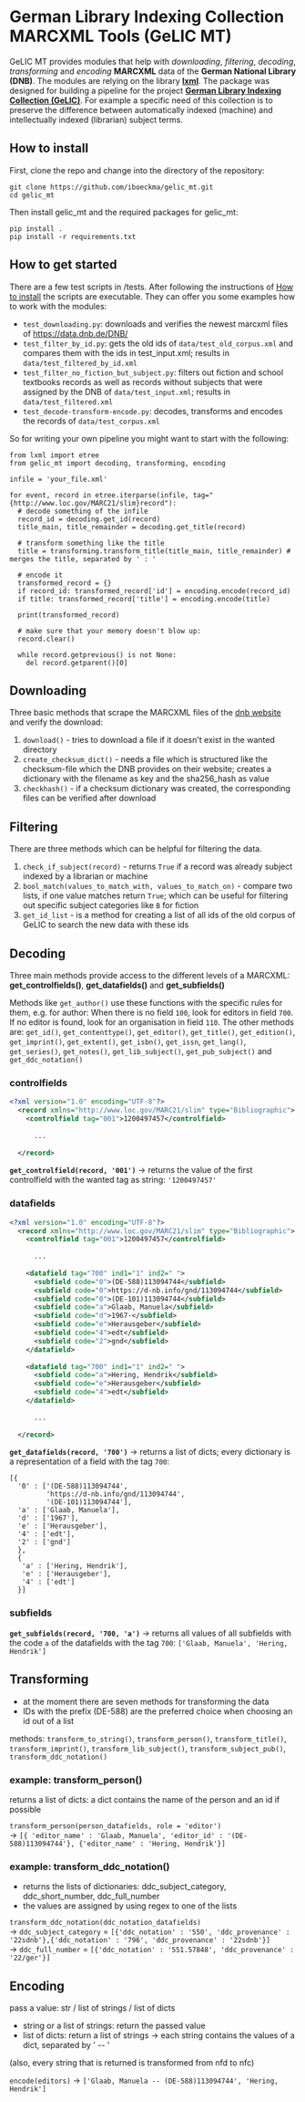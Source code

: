 # German Library Indexing Collection MARCXML Tools (GeLIC MT)
GeLIC MT provides modules that help with _downloading_, _filtering_, _decoding_, _transforming_ and _encoding_ __MARCXML__ data of the __German National Library (DNB)__. The modules are relying on the library __[lxml](https://lxml.de/)__. The package was designed for building a pipeline for the project __[German Library Indexing Collection (GeLIC)](https://github.com/irgroup/gelic)__. For example a specific need of this collection is to preserve the difference between automatically indexed (machine) and intellectually indexed (librarian) subject terms.

## How to install
First, clone the repo and change into the directory of the repository:
```
git clone https://github.com/iboeckma/gelic_mt.git
cd gelic_mt
```
Then install gelic_mt and the required packages for gelic_mt:
```
pip install .
pip install -r requirements.txt
```

## How to get started
There are a few test scripts in /tests. After following the instructions of [How to install](how-to-install) the scripts are executable. They can offer you some examples how to work with the modules:
- `test_downloading.py`: downloads and verifies the newest marcxml files of https://data.dnb.de/DNB/
- `test_filter_by_id.py`: gets the old ids of `data/test_old_corpus.xml` and compares them with the ids in test_input.xml; results in `data/test_filtered_by_id.xml`
- `test_filter_no_fiction_but_subject.py`: filters out fiction and school textbooks records as well as records without subjects that were assigned by the DNB of `data/test_input.xml`; results in `data/test_filtered.xml`
- `test_decode-transform-encode.py`: decodes, transforms and encodes the records of `data/test_corpus.xml`

So for writing your own pipeline you might want to start with the following:
```
from lxml import etree
from gelic_mt import decoding, transforming, encoding

infile = 'your_file.xml'

for event, record in etree.iterparse(infile, tag="{http://www.loc.gov/MARC21/slim}record"):
  # decode something of the infile
  record_id = decoding.get_id(record)
  title_main, title_remainder = decoding.get_title(record)
  
  # transform something like the title
  title = transforming.transform_title(title_main, title_remainder) # merges the title, separated by ' : '
  
  # encode it
  transformed_record = {}
  if record_id: transformed_record['id'] = encoding.encode(record_id)
  if title: transformed_record['title'] = encoding.encode(title)
  
  print(transformed_record)
  
  # make sure that your memory doesn't blow up:
  record.clear()
  
  while record.getprevious() is not None:
    del record.getparent()[0]
```

## Downloading
Three basic methods that scrape the MARCXML files of the [dnb website](https://data.dnb.de/DNB/) and verify the download: 
1. `download()` - tries to download a file if it doesn't exist in the wanted directory 
2. `create_checksum_dict()` - needs a file which is structured like the checksum-file which the DNB provides on their website; creates a dictionary with the filename as key and the sha256_hash as value
3. `checkhash()` - if a checksum dictionary was created, the corresponding files can be verified after download

## Filtering
There are three methods which can be helpful for filtering the data.
1. `check_if_subject(record)` - returns `True` if a record was already subject indexed by a librarian or machine
2. `bool_match(values_to_match_with, values_to_match_on)` - compare two lists, if one value matches return `True`; which can be useful for filtering out specific subject categories like `B` for fiction
3. `get_id_list` - is a method for creating a list of all ids of the old corpus of GeLIC to search the new data with these ids

## Decoding
Three main methods provide access to the different levels of a MARCXML: <br/> 
__get_controlfields()__, __get_datafields()__ and __get_subfields()__

Methods like `get_author()` use these functions with the specific rules for them, e.g. for author: When there is no field `100`, look for editors in field `700`. If no editor is found, look for an organisation in field `110`. The other methods are: `get_id()`, `get_contenttype()`, `get_editor()`, `get_title()`, `get_edition()`, `get_imprint()`, `get_extent()`, `get_isbn()`, `get_issn`, `get_lang()`, `get_series()`, `get_notes()`, `get_lib_subject()`, `get_pub_subject()` and `get_ddc_notation()`

### controlfields
```xml
<?xml version="1.0" encoding="UTF-8"?>
  <record xmlns="http://www.loc.gov/MARC21/slim" type="Bibliographic">
    <controlfield tag="001">1200497457</controlfield> 
      
      ...
    
  </record>
```
__`get_controlfield(record, '001')`__ -> returns the value of the first controlfield with the wanted tag as string: `'1200497457'`

### datafields
```xml
<?xml version="1.0" encoding="UTF-8"?>
  <record xmlns="http://www.loc.gov/MARC21/slim" type="Bibliographic">
    <controlfield tag="001">1200497457</controlfield> 
    
      ...
    
    <datafield tag="700" ind1="1" ind2=" ">
      <subfield code="0">(DE-588)113094744</subfield>
      <subfield code="0">https://d-nb.info/gnd/113094744</subfield>
      <subfield code="0">(DE-101)113094744</subfield>
      <subfield code="a">Glaab, Manuela</subfield>
      <subfield code="d">1967-</subfield>
      <subfield code="e">Herausgeber</subfield>
      <subfield code="4">edt</subfield>
      <subfield code="2">gnd</subfield>
    </datafield>
    
    <datafield tag="700" ind1="1" ind2=" ">
      <subfield code="a">Hering, Hendrik</subfield>
      <subfield code="e">Herausgeber</subfield>
      <subfield code="4">edt</subfield>
    </datafield>
    
      ...
    
  </record>
```
__`get_datafields(record, '700')`__ -> returns a list of dicts; every dictionary is a representation of a field with the tag `700`:
```
[{
  '0' : ['(DE-588)113094744', 
         'https://d-nb.info/gnd/113094744', 
         '(DE-101)113094744'], 
  'a' : ['Glaab, Manuela'],
  'd' : ['1967'],
  'e' : ['Herausgeber'],
  '4' : ['edt'],
  '2' : ['gnd']
  },
  {
   'a' : ['Hering, Hendrik'],
   'e' : ['Herausgeber'],
   '4' : ['edt']
  }]
```

### subfields
__`get_subfields(record, '700, 'a')`__ -> returns all values of all subfields with the code `a` of the datafields with the tag `700`: `['Glaab, Manuela', 'Hering, Hendrik']`

## Transforming
- at the moment there are seven methods for transforming the data
- IDs with the prefix (DE-588) are the preferred choice when choosing an id out of a list

methods: `transform_to_string()`, `transform_person()`, `transform_title()`, `transform_imprint()`, `transform_lib_subject()`, `transform_subject_pub()`, `transform_ddc_notation()`

### example: transform_person()
returns a list of dicts: a dict contains the name of the person and an id if possible

`transform_person(person_datafields, role = 'editor')` <br/> 
-> `[{ 'editor_name' : 'Glaab, Manuela', 'editor_id' : '(DE-588)113094744'}, {'editor_name' : 'Hering, Hendrik'}]`

### example: transform_ddc_notation()
- returns the lists of dictionaries: ddc_subject_category, ddc_short_number, ddc_full_number
- the values are assigned by using regex to one of the lists

`transform_ddc_notation(ddc_notation_datafields)` <br/> 
-> `ddc_subject_category` = `[{'ddc_notation' : '550', 'ddc_provenance' : '22sdnb'},{'ddc_notation' : '796', 'ddc_provenance' : '22sdnb'}]` <br/> 
-> `ddc_full_number` = `[{'ddc_notation' : '551.57848', 'ddc_provenance' : '22/ger'}]`
 
## Encoding
pass a value: str / list of strings / list of dicts
- string or a list of strings: return the passed value
- list of dicts: return a list of strings -> each string contains the values of a dict, separated by ' -- '

(also, every string that is returned is transformed from nfd to nfc)

`encode(editors)` -> `['Glaab, Manuela -- (DE-588)113094744', 'Hering, Hendrik']`
